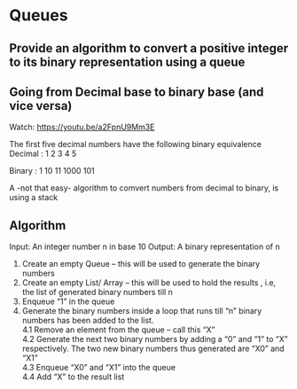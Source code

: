 # Queues

## Provide an algorithm to convert a positive integer to its binary representation using a queue

## Going from Decimal base to binary base (and vice versa)

Watch: https://youtu.be/a2FpnU9Mm3E

The first five decimal numbers have the following binary equivalence
Decimal : 1        2         3        4          5

Binary :    1       10       11     1000      101

A -not that easy- algorithm to comvert numbers from decimal to binary, is using a stack

## Algorithm
Input:  An integer number n in base 10
Output: A binary representation of n

1. Create an empty Queue – this will be used to generate the binary numbers
2. Create an empty List/ Array – this will be used to hold the results , i.e, the list of generated binary numbers till n
3. Enqueue “1” in the queue
4. Generate the binary numbers inside a loop that runs till “n” binary numbers has been added to the list. <br>
    4.1 Remove an element from the queue – call this “X” <br>
    4.2 Generate the next two binary numbers by adding a “0” and “1” to “X” respectively. The two new binary numbers thus generated are “X0” and “X1” <br>
    4.3 Enqueue “X0” and “X1” into the queue <br>
    4.4 Add “X” to the result list
